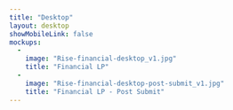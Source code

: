 ```yaml
---
title: "Desktop"
layout: desktop
showMobileLink: false
mockups:
  -
    image: "Rise-financial-desktop_v1.jpg"
    title: "Financial LP"
  -
    image: "Rise-financial-desktop-post-submit_v1.jpg"
    title: "Financial LP - Post Submit"
---
```

